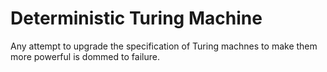 # Deterministic Turing Machine

Any attempt to upgrade the specification of Turing machnes to make them more powerful is dommed to failure.
